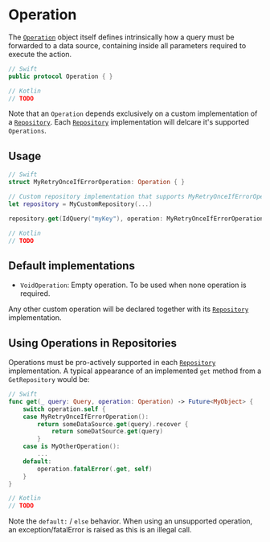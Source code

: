 # Operation

The [`Operation`](Operation.md) object itself defines intrinsically how a query must be forwarded to a data source, containing inside all parameters required to execute the action.

```swift
// Swift
public protocol Operation { }
```

```kotlin
// Kotlin
// TODO
```
Note that an `Operation` depends exclusively on a custom implementation of a [`Repository`](Repository.md). Each [`Repository`](Repository.md) implementation will delcare it's supported `Operations`.

## Usage

```swift
// Swift
struct MyRetryOnceIfErrorOperation: Operation { }

// Custom repository implementation that supports MyRetryOnceIfErrorOperation
let repository = MyCustomRepository(...) 

repository.get(IdQuery("myKey"), operation: MyRetryOnceIfErrorOperation())
```

```kotlin
// Kotlin
// TODO
```

## Default implementations

- `VoidOperation`: Empty operation. To be used when none operation is required.

Any other custom operation will be declared together with its [`Repository`](Repository.md) implementation.

## Using Operations in Repositories

Operations must be pro-actively supported in each [`Repository`](Repository.md) implementation. A typical appearance of an implemented `get` method from a `GetRepository` would be:

```swift
// Swift
func get(_ query: Query, operation: Operation) -> Future<MyObject> {
    switch operation.self {
    case MyRetryOnceIfErrorOperation():
        return someDataSource.get(query).recover {
            return someDatSource.get(query)
        }
    case is MyOtherOperation():
        ... 
    default:
        operation.fatalError(.get, self)
    }
}    
```

```kotlin
// Kotlin
// TODO
```

Note the `default:` / `else` behavior. When using an unsupported operation, an exception/fatalError is raised as this is an illegal call.
